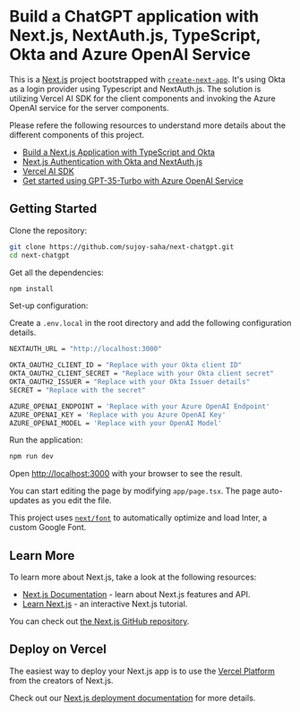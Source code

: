 # Build a ChatGPT application with Next.js, NextAuth.js, TypeScript, Okta and Azure OpenAI Service

This is a [Next.js](https://nextjs.org/) project bootstrapped with [`create-next-app`](https://github.com/vercel/next.js/tree/canary/packages/create-next-app).
It's using Okta as a login provider using Typescript and NextAuth.js. The solution is utilizing Vercel AI SDK for the client components and invoking the Azure OpenAI service for the server components.   

Please refere the following resources to understand more details about the different components of this project. 

- [Build a Next.js Application with TypeScript and Okta](https://developer.okta.com/blog/2020/11/13/nextjs-typescript)
- [Next.js Authentication with Okta and NextAuth.js](https://thetombomb.com/posts/nextjs-nextauth-okta)
- [Vercel AI SDK](https://sdk.vercel.ai/docs/guides/openai)
- [Get started using GPT-35-Turbo with Azure OpenAI Service](https://learn.microsoft.com/en-us/azure/cognitive-services/openai/chatgpt-quickstart?tabs=command-line&pivots=programming-language-javascript)


## Getting Started

Clone the repository:

```bash
git clone https://github.com/sujoy-saha/next-chatgpt.git
cd next-chatgpt
```

Get all the dependencies:

```bash
npm install
```

Set-up configuration:

Create a `.env.local` in the root directory and add the following configuration details.

```bash
NEXTAUTH_URL = "http://localhost:3000"

OKTA_OAUTH2_CLIENT_ID = "Replace with your Okta client ID"
OKTA_OAUTH2_CLIENT_SECRET = "Replace with your Okta client secret"
OKTA_OAUTH2_ISSUER = "Replace with your Okta Issuer details"
SECRET = "Replace with the secret"

AZURE_OPENAI_ENDPOINT = 'Replace with your Azure OpenAI Endpoint'
AZURE_OPENAI_KEY = 'Replace with you Azure OpenAI Key'
AZURE_OPENAI_MODEL = 'Replace with your OpenAI Model'
```

Run the application:

```bash
npm run dev
```

Open [http://localhost:3000](http://localhost:3000) with your browser to see the result.

You can start editing the page by modifying `app/page.tsx`. The page auto-updates as you edit the file.

This project uses [`next/font`](https://nextjs.org/docs/basic-features/font-optimization) to automatically optimize and load Inter, a custom Google Font.

## Learn More

To learn more about Next.js, take a look at the following resources:

- [Next.js Documentation](https://nextjs.org/docs) - learn about Next.js features and API.
- [Learn Next.js](https://nextjs.org/learn) - an interactive Next.js tutorial.

You can check out [the Next.js GitHub repository](https://github.com/vercel/next.js/).

## Deploy on Vercel

The easiest way to deploy your Next.js app is to use the [Vercel Platform](https://vercel.com/new?utm_medium=default-template&filter=next.js&utm_source=create-next-app&utm_campaign=create-next-app-readme) from the creators of Next.js.

Check out our [Next.js deployment documentation](https://nextjs.org/docs/deployment) for more details.
